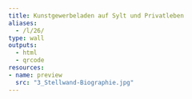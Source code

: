 ```yaml
---
title: Kunstgewerbeladen auf Sylt und Privatleben
aliases:
  - /l/26/
type: wall
outputs:
  - html
  - qrcode
resources:
- name: preview
  src: "3_Stellwand-Biographie.jpg"
---
```

